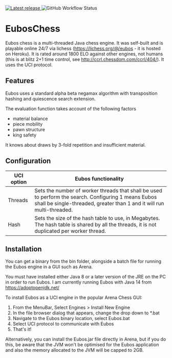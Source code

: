 <a href="https://github.com/cjbolt/EubosChess/releases/latest" alt="Latest release">
    <img src="https://img.shields.io/github/v/release/cjbolt/EubosChess?include_prereleases" alt="Latest release">
</a>
<img src="https://img.shields.io/github/workflow/status/cjbolt/EubosChess/java-ci-with-maven" alt="GitHub Workflow Status">

# EubosChess
Eubos chess is a multi-threaded Java chess engine. It was self-built and is playable online 24/7 via lichess (https://lichess.org/@/eubos - it is hosted on Heroku). It is rated around 1800 ELO against other engines, not humans (this is at blitz 2+1 time control, see  http://ccrl.chessdom.com/ccrl/404/). It uses the UCI protocol.

## Features
Eubos uses a standard alpha beta negamax algorithm with transposition hashing and quiescence search extension.

The evaluation function takes account of the following factors
* material balance
* piece mobility
* pawn structure
* king safety

It knows about draws by 3-fold repetition and insufficient material.

## Configuration
UCI option | Eubos functionality
------------ | -------------
Threads | Sets the number of worker threads that shall be used to perform the search. Configuring 1 means Eubos shall be single-threaded, greater than 1 and it will run multi-threaded.
Hash | Sets the size of the hash table to use, in Megabytes. The hash table is shared by all the threads, it is not duplicated per worker thread.

## Installation
You can get a binary from the bin folder, alongside a batch file for running the Eubos engine in a GUI such as Arena.

You must have installed either Java 8 or a later version of the JRE on the PC in order to run Eubos. I am currently running Eubos with Java 14 from https://adoptopenjdk.net/

To install Eubos as a UCI engine in the popular Arena Chess GUI:

1. From the MenuBar, Select Engines > Install New Engine
2. In the file browser dialog that appears, change the drop down to *.bat
3. Navigate to the Eubos binary location, select Eubos.bat
4. Select UCI protocol to communicate with Eubos
5. That's it!

Alternatively, you can install the Eubos.jar file directly in Arena, but if you do this, be aware that the JVM won't be optimised for the Eubos application and also the memory allocated to the JVM will be capped to 2GB.
